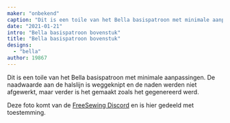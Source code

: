 ```yaml
---
maker: "onbekend"
caption: "Dit is een toile van het Bella basispatroon met minimale aanpassingen"
date: "2021-01-21"
intro: "Bella basispatroon bovenstuk"
title: "Bella basispatroon bovenstuk"
designs:
  - "bella"
author: 19867
---
```



Dit is een toile van het Bella basispatroon met minimale aanpassingen. De naadwaarde aan de halslijn is weggeknipt en de naden werden niet afgewerkt, maar verder is het gemaakt zoals het gegenereerd werd.

<Note>

Deze foto komt van de [FreeSewing Discord](https://discord.freesewing.org/) en is hier gedeeld met toestemming.

</Note>


